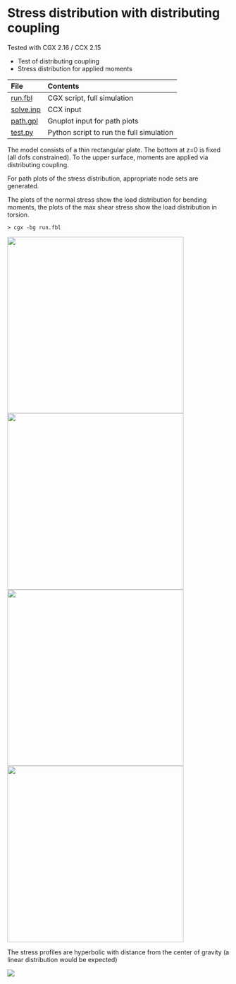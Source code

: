# Stress distribution with distributing coupling

Tested with CGX 2.16 / CCX 2.15

+ Test of distributing coupling
+ Stress distribution for applied moments

File                          | Contents    
:-------------                | :-------------
[run.fbl](run.fbl)            | CGX script, full simulation
[solve.inp](solve.inp)        | CCX input
[path.gpl](path.gpl)          | Gnuplot input for path plots
[test.py](test.py)            | Python script to run the full simulation

The model consists of a thin rectangular plate. The bottom at z=0 is fixed (all dofs constrained).
To the upper surface, moments are applied via distributing coupling.

For path plots of the stress distribution, appropriate node sets are generated.

The plots of the normal stress show the load distribution for bending moments, the plots of the max shear stress show the load distribution in torsion.


```
> cgx -bg run.fbl

```

<img src="Refs/mx.png" width="400"><img src="Refs/my.png" width="400">
<img src="Refs/mz-disp.png" width="400"><img src="Refs/mesh.png" width="400">

The stress profiles are hyperbolic with distance from the center of gravity (a linear distribution would be expected)

<img src="Refs/stress.png">
